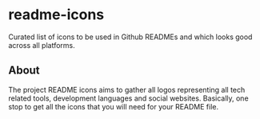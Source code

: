 # readme-icons

Curated list of icons to be used in Github READMEs and which looks good across all platforms.

## About
The project README icons aims to gather all logos representing all tech related tools, development languages and social websites. Basically, one stop to get all the icons that you will need for your README file.